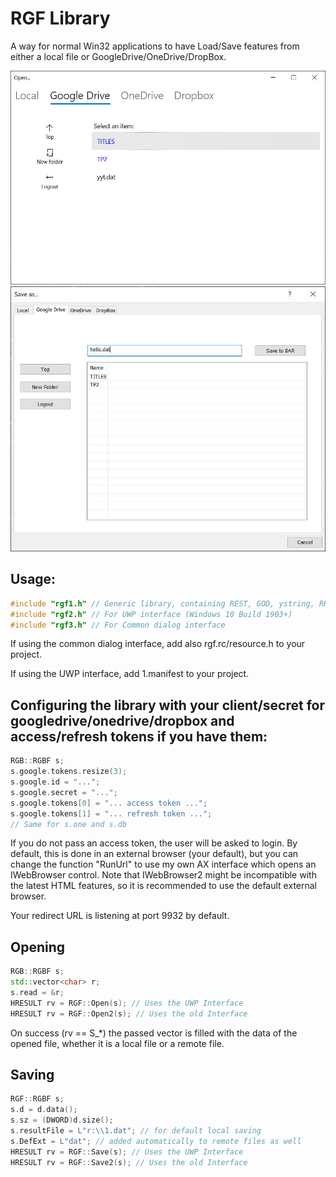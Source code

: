 # RGF Library

A way for normal Win32 applications to have Load/Save features from either a local file or GoogleDrive/OneDrive/DropBox.


![WUP](https://raw.githubusercontent.com/WindowsNT/rgf/master/1.jpg)
![Plain](https://raw.githubusercontent.com/WindowsNT/rgf/master/2.jpg)


## Usage:

```C++
#include "rgf1.h" // Generic library, containing REST, GOD, ystring, RKEY, AX etc
#include "rgf2.h" // For UWP interface (Windows 10 Build 1903+)
#include "rgf3.h" // For Common dialog interface
```

If using the common dialog interface, add also rgf.rc/resource.h to your project.

If using the UWP interface, add 1.manifest to your project.


## Configuring the library with your client/secret for googledrive/onedrive/dropbox and access/refresh tokens if you have them:

```C++
RGB::RGBF s;
s.google.tokens.resize(3);
s.google.id = "...";
s.google.secret = "...";
s.google.tokens[0] = "... access token ...";
s.google.tokens[1] = "... refresh token ...";
// Same for s.one and s.db	
```

If you do not pass an access token, the user will be asked to login. By default, this is done in an external browser (your default), but 
you can change the function "RunUrl" to use my own AX interface which opens an IWebBrowser control. Note that IWebBrowser2 might be incompatible
with the latest HTML features, so it is recommended to use the default external browser.

Your redirect URL is listening at port 9932 by default.



## Opening

```C++
RGB::RGBF s;
std::vector<char> r;
s.read = &r;
HRESULT rv = RGF::Open(s); // Uses the UWP Interface
HRESULT rv = RGF::Open2(s); // Uses the old Interface
```

On success (rv == S_*) the passed vector is filled with the data of the opened file, whether it is a local file or a remote file.


## Saving
```C++
RGF::RGBF s;
s.d = d.data();
s.sz = (DWORD)d.size();
s.resultFile = L"r:\\1.dat"; // for default local saving
s.DefExt = L"dat"; // added automatically to remote files as well
HRESULT rv = RGF::Save(s); // Uses the UWP Interface
HRESULT rv = RGF::Save2(s); // Uses the old Interface
```


